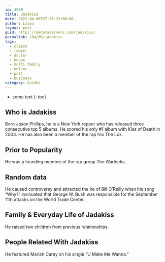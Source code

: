 ```yaml
---
id: 3509
title: Jadakiss
date: 2021-04-06T07:36:21+00:00
author: Laima
layout: post
guid: https://ukdataservers.com/jadakiss/
permalink: /04/06/jadakiss
tags:
  - claims
  - lawyer
  - doctor
  - house
  - multi family
  - online
  - poll
  - business
category: Guides
---
```


* some text
{: toc}


## Who is Jadakiss
                  
                  
                  
Born Jason Phillips, he is a New York rapper who has released three consecutive top 5 albums. He scored his only #1 album with Kiss of Death in 2004. He has also been a member of the rap trio The Lox.
                  
              
            
              
            
                
                
                
## Prior to Popularity
                  
                  
                  
He was a founding member of the rap group The Warlocks.
                  
              
            
              
            
                
                
                
## Random data
                  
                  
                  
He caused controversy and attracted the ire of Bill O&#8217;Reilly when his song &#8220;Why?&#8221; insinuated that George W. Bush was responsible for the September 11th attacks on the World Trade Center.
                  
              
            
              
            
                
                
                
## Family & Everyday Life of Jadakiss
                  
                  
                  
He raised two children from previous relationships.
                  
              
            
              
            
                
                
                
## People Related With Jadakiss
                  
                  
                  
He featured Mariah Carey on his single &#8220;U Make Me Wanna.&#8221;
                  
              
            
              
            
                
              
            
              
              
            
            
              
            
          
          
          
